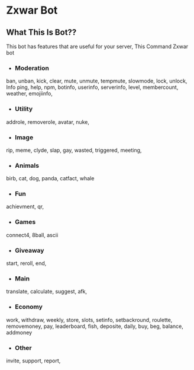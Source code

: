 <style>
  
  
Zxwar Bot
  
  
</style>

# Zxwar Bot
## What This Is Bot??
This bot has features that are useful for your server, 
This Command Zxwar bot

- ### Moderation
ban, unban, kick, clear, mute, unmute, tempmute, slowmode, lock, unlock,
Info
ping, help, npm, botinfo, userinfo, serverinfo, level, membercount, weather, emojiinfo,
- ### Utility
addrole, removerole, avatar, nuke,
- ### Image
rip, meme, clyde, slap, gay, wasted, triggered, meeting,
- ### Animals
birb, cat, dog, panda, catfact, whale
- ### Fun
achievment, qr,
- ### Games
connect4, 8ball, ascii
- ### Giveaway
start, reroll, end,
- ### Main
translate, calculate, suggest, afk,
- ### Economy
work, withdraw, weekly, store, slots, setinfo, setbackround, roulette, removemoney, pay, leaderboard, fish, deposite, daily, buy, beg, balance, addmoney
- ### Other
invite, support, report,
